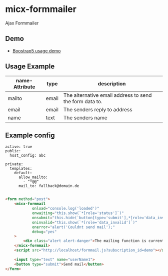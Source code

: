 # micx-formmailer
Ajax Formmailer

## Demo

- [Boostrap5 usage demo](www/demo/bootstrap5.html)

## Usage Example


| name-Attribute | type | description                                             |
|----------------|------|---------------------------------------------------------|
| mailto         | email | The alternative email address to send the form data to. |
| email          | email | The senders reply to address                            |
| name           | text  | The senders name                                        |


## Example config

```jaml
active: true
public:
  host_config: abc

private:
  templates:
    default:
      allow_mailto:
        - "*@@"
      mail_to: fallback@domain.de


```


```html
<form method="post">
    <micx-formmail
            onload="console.log('loaded')"
            onwaiting="this.show(`*[role='status']`)"
            onsubmit="this.hide(`button[type='submit'],*[role='data_invalid']`);this.show(`*[role='success']`)"
            oninvalid="this.show(`*[role='data_invalid']`)"
            onerror="alert('Couldnt send mail');"
            debug="yes"
    >
        <div class="alert alert-danger">The mailing function is currently not available!</div>
    </micx-formmail>
    <script src="http://localhost/formmail.js?subscription_id=demo"></script>
    
    <input type="text" name="userName1">
    <button type="submit">Send mail</button>
</form>
```



